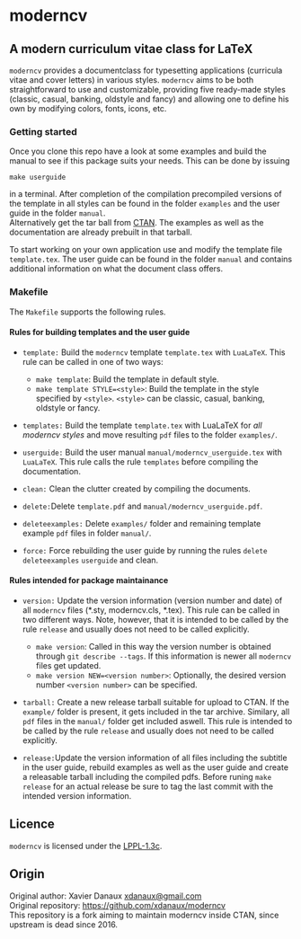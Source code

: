 # moderncv

## A modern curriculum vitae class for LaTeX

`moderncv` provides a documentclass for typesetting applications (curricula vitae and cover letters) in various styles. `moderncv` aims to be both straightforward to use and customizable, providing five ready-made styles (classic, casual, banking, oldstyle and fancy) and allowing one to define his own by modifying colors, fonts, icons, etc.

### Getting started 
Once you clone this repo have a look at some examples and build the manual to see if this package suits your needs.
This can be done by issuing 
```make
make userguide
```
in a terminal. After completion of the compilation precompiled versions of the template in all styles can be found in the folder `examples` and 
the user guide in the folder `manual`.  
Alternatively get the tar ball from [CTAN](https://ctan.org/pkg/moderncv?lang=de). The examples as well as the documentation are already prebuilt in that tarball.

To start working on your own application use and modify the template file `template.tex`.
The user guide can be found in the folder `manual` and contains additional information on what the document class offers.

### Makefile
The `Makefile` supports the following rules.

#### Rules for building templates and the user guide
* `template:` Build the `moderncv` template `template.tex` with `LuaLaTeX`. This rule can be called in one of two ways: 
  * `make template`: Build the template in default style.
  * `make template STYLE=<style>`: Build the template in the style specified by
	`<style>`. `<style>` can be classic, casual, banking, oldstyle or fancy.

* `templates:` Build the template `template.tex` with LuaLaTeX for _all moderncv styles_ and move resulting `pdf` files to the folder `examples/`.

* `userguide:`  Build the user manual `manual/moderncv_userguide.tex` with `LuaLaTeX`. This rule calls the rule `templates` before compiling the documentation.

* `clean:` Clean the clutter created by compiling the documents.

* `delete:`Delete `template.pdf` and `manual/moderncv_userguide.pdf`.

* `deleteexamples:` Delete `examples/` folder and remaining template example `pdf` files in folder `manual/`.

* `force:`  Force rebuilding the user guide by running the rules `delete` `deleteexamples`  `userguide` and clean.

#### Rules intended for package maintainance
* `version:` Update the version information (version number and date) of all `moderncv` files (*.sty, moderncv.cls, *.tex). This rule can be called in two different ways. Note, however, that it is intended to be called by the rule `release` and usually does not need to be called explicitly.
  * `make version`: Called in this way the version number is obtained through `git describe --tags`. If this information is newer all `moderncv` files get updated. 
  * `make version NEW=<version number>`: Optionally, the desired version number `<version number>` can be specified. 

* `tarball:`  Create a new release tarball suitable for upload to CTAN. If the `example/` folder is present, it gets included in the tar archive. Similary, all `pdf` files in the `manual/` folder get included aswell. This rule is intended to be called by the rule `release` and usually does not need to be called explicitly.

* `release:`Update the version information of all files including the subtitle
  in the user guide, rebuild examples as well as the user
  guide and create a releasable tarball including the compiled pdfs. 
  Before runing `make release` for an actual release be sure to tag the last
  commit with the intended version information.


## Licence
`moderncv` is licensed under the [LPPL-1.3c](https://spdx.org/licenses/LPPL-1.3c.html).

## Origin
Original author: Xavier Danaux <xdanaux@gmail.com><br/>
Original repository: https://github.com/xdanaux/moderncv<br/>
This repository is a fork aiming to maintain moderncv inside CTAN, since upstream is dead since 2016.
